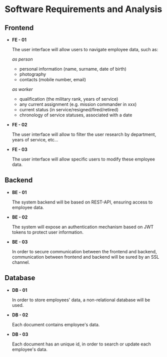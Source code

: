 # Software Requirements and Analysis

## Frontend

- **FE - 01**

  The user interface will allow users to navigate employee data, such as:

  *as person*

  - personal information (name, surname, date of birth)
  - photography
  - contacts (mobile number, email)

  *as worker*

  - qualification (the military rank, years of service)
  - any current assignment (e.g. mission commander in xxx)
  - current status (in service/resigned/fired/retired)
  - chronology of service statuses, associated with a date

- **FE - 02**

  The user interface will allow to filter the user research by department, years of service, etc...

- **FE - 03**

  The user interface will allow specific users to modify these employee data.

## Backend

- **BE - 01**

  The system backend will be based on REST-API, ensuring access to employee data.

- **BE - 02**

  The system will expose an authentication mechanism based on JWT tokens to protect user information.

- **BE - 03**

  In order to secure communication between the frontend and backend, communication between frontend and backend will be sured by an SSL channel.

## Database

- **DB - 01**

  In order to store employees' data, a non-relational database will be used.

- **DB - 02**

  Each document contains employee's data.

- **DB - 03**

  Each document has an unique id, in order to search or update each employee's data.
